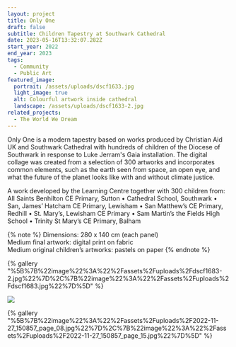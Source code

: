 ```yaml
---
layout: project
title: Only One
draft: false
subtitle: Children Tapestry at Southwark Cathedral
date: 2023-05-16T13:32:07.282Z
start_year: 2022
end_year: 2023
tags:
  - Community
  - Public Art
featured_image:
  portrait: /assets/uploads/dscf1633.jpg
  light_image: true
  alt: Colourful artwork inside cathedral
  landscape: /assets/uploads/dscf1633-2.jpg
related_projects:
  - The World We Dream
---
```

Only One is a modern tapestry based on works produced by Christian Aid UK and Southwark Cathedral with hundreds of children of the Diocese of Southwark in response to Luke Jerram's Gaia installation. The digital collage was created from a selection of 300 artworks and incorporates common elements, such as the earth seen from space, an open eye, and what the future of the planet looks like with and without climate justice.

A work developed by the Learning Centre together with 300 children from:
All Saints Benhilton CE Primary, Sutton • Cathedral School, Southwark • San, James’ Hatcham CE Primary, Lewisham • San Matthew’s CE Primary, Redhill • St. Mary’s, Lewisham CE Primary • Sam Martin’s the Fields High School • Trinity St Mary’s CE Primary, Balham

{% note %}
Dimensions: 280 x 140 cm (each panel)<br>
Medium final artwork: digital print on fabric<br>
Medium original children’s artworks: pastels on paper
{% endnote %}

{% gallery "%5B%7B%22image%22%3A%22%2Fassets%2Fuploads%2Fdscf1683-2.jpg%22%7D%2C%7B%22image%22%3A%22%2Fassets%2Fuploads%2Fdscf1683.jpg%22%7D%5D" %}

![](/assets/uploads/only-one.jpg)

{% gallery "%5B%7B%22image%22%3A%22%2Fassets%2Fuploads%2F2022-11-27_150857_page_08.jpg%22%7D%2C%7B%22image%22%3A%22%2Fassets%2Fuploads%2F2022-11-27_150857_page_15.jpg%22%7D%5D" %}